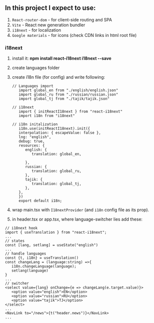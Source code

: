 ## In this project I expect to use:
1. `React-router-dom` - for client-side routing and SPA
2. `Vite` - React new generation bundler
3. `i18next` - for localization
4. `Google materials` - for icons (check CDN links in html root file)

### i18next
   1. install it: **npm install react-i18next i18next --save**
   2. create languages folder
   3. create i18n file (for config) and write following:
      ```
      // Languages import
         import global_en from "./english/english.json"
         import global_ru from "./russian/russian.json"
         import global_tj from "./tajik/tajik.json"

      // i18next
         import { initReactI18next } from "react-i18next"
         import i18n from "i18next"

      // i18n initalization
         i18n.use(initReactI18next).init({
         interpolation: { escapeValue: false },
         lng: "english",
         debug: true,
         resources: {
            english: {
               translation: global_en,

            },
            russian: {
               translation: global_ru,
            },
            tajik: {
               translation: global_tj,
            },
         },
         })
         export default i18n;
      ```

   4. wrap main.tsx with ``I18nextProvider`` (and ``i18n`` config file as its prop).
   5. in header.tsx or app.tsx, where language-switcher lies add these:
   ```
   // i18next hook
   import { useTranslation } from "react-i18next";
   ...
   // states
   const [lang, setlang] = useState("english")
   ...
   // handle languages
   const {t, i18n} = useTranslation()
   const changeLang = (language:string) =>{
      i18n.changeLanguage(language);
      setlang(language)
   } 
   ...
   // switcher
   <select value={lang} onChange={e => changeLang(e.target.value)}>
      <option value="english">EN</option>
      <option value="russian">RU</option>
      <option value="tajik">TJ</option>
   </select>
   ...
   <NavLink to="/news">{t("header.news")}</NavLink>
   ...
   ```

